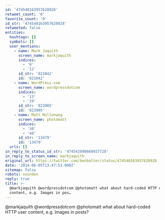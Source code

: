 ```yaml
---
id: '474548163957628928'
retweet_count: '0'
favorite_count: '0'
id_str: '474548163957628928'
retweeted: false
entities:
  hashtags: []
  symbols: []
  user_mentions:
    - name: Mark Jaquith
      screen_name: markjaquith
      indices:
        - '0'
        - '12'
      id_str: '821042'
      id: '821042'
    - name: WordPress.com
      screen_name: wordpressdotcom
      indices:
        - '13'
        - '29'
      id_str: '823905'
      id: '823905'
    - name: Matt Mullenweg
      screen_name: photomatt
      indices:
        - '30'
        - '40'
      id_str: '13479'
      id: '13479'
  urls: []
in_reply_to_status_id_str: '474542890660937728'
in_reply_to_screen_name: markjaquith
original_url: https://twitter.com/benbalter/status/474548163957628928
date: '2014-06-05T13:47:53.000Z'
sitemap: false
robots: noindex
reply: true
title: >-
  @markjaquith @wordpressdotcom @photomatt what about hard-coded HTTP user
  content, e.g. Images in pos…
---
```


@markjaquith @wordpressdotcom @photomatt what about hard-coded HTTP user content, e.g. Images in posts?